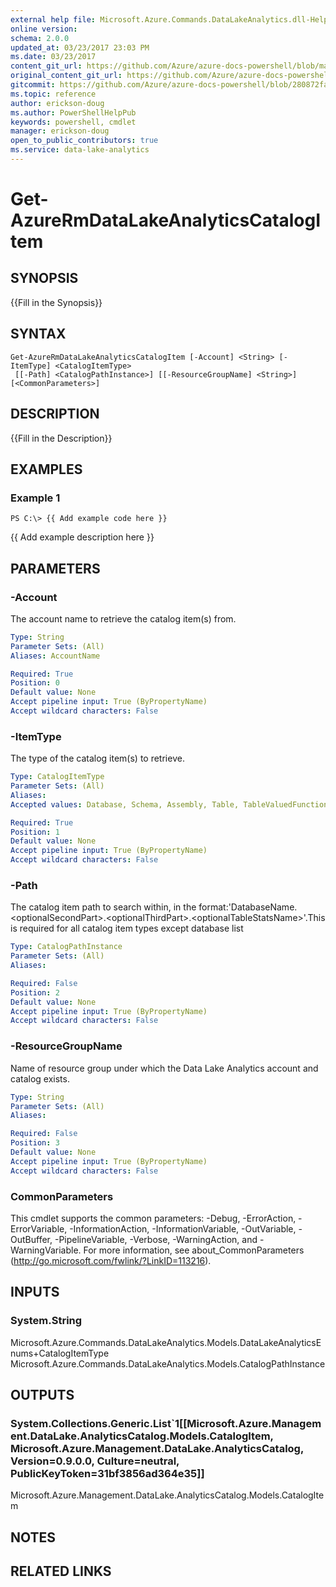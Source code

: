 ```yaml
---
external help file: Microsoft.Azure.Commands.DataLakeAnalytics.dll-Help.xml
online version:
schema: 2.0.0
updated_at: 03/23/2017 23:03 PM
ms.date: 03/23/2017
content_git_url: https://github.com/Azure/azure-docs-powershell/blob/master/azureps-cmdlets-docs/ResourceManager/AzureRM.DataLakeAnalytics/v1.0.4.3/Get-AzureRmDataLakeAnalyticsCatalogItem.md
original_content_git_url: https://github.com/Azure/azure-docs-powershell/blob/master/azureps-cmdlets-docs/ResourceManager/AzureRM.DataLakeAnalytics/v1.0.4.3/Get-AzureRmDataLakeAnalyticsCatalogItem.md
gitcommit: https://github.com/Azure/azure-docs-powershell/blob/280872fa529e03be2466fa2252957a2060a9dfe4
ms.topic: reference
author: erickson-doug
ms.author: PowerShellHelpPub
keywords: powershell, cmdlet
manager: erickson-doug
open_to_public_contributors: true
ms.service: data-lake-analytics
---
```


# Get-AzureRmDataLakeAnalyticsCatalogItem

## SYNOPSIS
{{Fill in the Synopsis}}

## SYNTAX

```
Get-AzureRmDataLakeAnalyticsCatalogItem [-Account] <String> [-ItemType] <CatalogItemType>
 [[-Path] <CatalogPathInstance>] [[-ResourceGroupName] <String>] [<CommonParameters>]
```

## DESCRIPTION
{{Fill in the Description}}

## EXAMPLES

### Example 1
```
PS C:\> {{ Add example code here }}
```

{{ Add example description here }}

## PARAMETERS

### -Account
The account name to retrieve the catalog item(s) from.

```yaml
Type: String
Parameter Sets: (All)
Aliases: AccountName

Required: True
Position: 0
Default value: None
Accept pipeline input: True (ByPropertyName)
Accept wildcard characters: False
```

### -ItemType
The type of the catalog item(s) to retrieve.

```yaml
Type: CatalogItemType
Parameter Sets: (All)
Aliases: 
Accepted values: Database, Schema, Assembly, Table, TableValuedFunction, TableStatistics, ExternalDataSource, View, Procedure, Secret, Credential, Types

Required: True
Position: 1
Default value: None
Accept pipeline input: True (ByPropertyName)
Accept wildcard characters: False
```

### -Path
The catalog item path to search within, in the format:'DatabaseName.\<optionalSecondPart\>.\<optionalThirdPart\>.\<optionalTableStatsName\>'.This is required for all catalog item types except database list

```yaml
Type: CatalogPathInstance
Parameter Sets: (All)
Aliases: 

Required: False
Position: 2
Default value: None
Accept pipeline input: True (ByPropertyName)
Accept wildcard characters: False
```

### -ResourceGroupName
Name of resource group under which the Data Lake Analytics account and catalog exists.

```yaml
Type: String
Parameter Sets: (All)
Aliases: 

Required: False
Position: 3
Default value: None
Accept pipeline input: True (ByPropertyName)
Accept wildcard characters: False
```

### CommonParameters
This cmdlet supports the common parameters: -Debug, -ErrorAction, -ErrorVariable, -InformationAction, -InformationVariable, -OutVariable, -OutBuffer, -PipelineVariable, -Verbose, -WarningAction, and -WarningVariable. For more information, see about_CommonParameters (http://go.microsoft.com/fwlink/?LinkID=113216).

## INPUTS

### System.String
Microsoft.Azure.Commands.DataLakeAnalytics.Models.DataLakeAnalyticsEnums+CatalogItemType
Microsoft.Azure.Commands.DataLakeAnalytics.Models.CatalogPathInstance

## OUTPUTS

### System.Collections.Generic.List`1[[Microsoft.Azure.Management.DataLake.AnalyticsCatalog.Models.CatalogItem, Microsoft.Azure.Management.DataLake.AnalyticsCatalog, Version=0.9.0.0, Culture=neutral, PublicKeyToken=31bf3856ad364e35]]
Microsoft.Azure.Management.DataLake.AnalyticsCatalog.Models.CatalogItem

## NOTES

## RELATED LINKS

